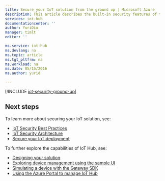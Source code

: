 ```yaml
---
title: Secure your IoT solution from the ground up | Microsoft Azure
description: This article describes the built-in security features of the Microsoft Azure IoT Suite
services: iot-hub
documentationcenter: ''
author: YuriDio
manager: timlt
editor: ''

ms.service: iot-hub
ms.devlang: na
ms.topic: article
ms.tgt_pltfrm: na
ms.workload: na
ms.date: 05/16/2016
ms.author: yurid

---
```

[!INCLUDE [iot-security-ground-up](../../includes/iot-security-ground-up.md)]

## Next steps
To learn more about securing your IoT solution, see:

* [IoT Security Best Practices](iot-hub-security-best-practices.md)
* [IoT Security Architecture](iot-hub-security-architecture.md)
* [Secure your IoT deployment](iot-hub-security-deployment.md)

To further explore the capabilities of IoT Hub, see:

* [Designing your solution](iot-hub-guidance.md)
* [Exploring device management using the sample UI](iot-hub-device-management-ui-sample.md)
* [Simulating a device with the Gateway SDK](iot-hub-linux-gateway-sdk-simulated-device.md)
* [Using the Azure Portal to manage IoT Hub](iot-hub-manage-through-portal.md)

[lnk-security-best-practices]: iot-hub-security-best-practices.md
[lnk-security-architecture]: iot-hub-security-architecture.md
[lnk-security-deployment]: iot-hub-security-deployment.md

[lnk-design]: iot-hub-guidance.md
[lnk-dmui]: iot-hub-device-management-ui-sample.md
[lnk-gateway]: iot-hub-linux-gateway-sdk-simulated-device.md
[lnk-portal]: iot-hub-manage-through-portal.md